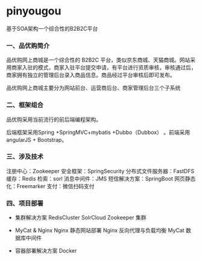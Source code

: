 # pinyougou
基于SOA架构一个综合性的B2B2C平台

### 一、品优购简介

品优购网上商城是一个综合性的 B2B2C 平台，类似京东商城、天猫商城。网站采用商家入驻的模式，商家入驻平台提交申请，有平台进行资质审核，审核通过后，商家拥有独立的管理后台录入商品信息。商品经过平台审核后即可发布。

品优购网上商城主要分为网站前台、运营商后台、商家管理后台三个子系统

### 二、框架组合

品优购采用当前流行的前后端编程架构。

后端框架采用Spring +SpringMVC+mybatis +Dubbo（Dubbox） 。前端采用angularJS + Bootstrap。

### 三、涉及技术

注册中心：Zookeeper
安全框架：SpringSecurity
分布式文件服务器：FastDFS
缓存：Redis
检索：sorl
消息中间件：JMS
短信解决方案：SpringBoot
网页静态化：Freemarker
支付：微信扫码支付

### 四、项目部署
- 集群解决方案
  RedisCluster
  SolrCloud
  Zookeeper 集群
  
 - MyCat & Nginx
  Nginx 静态网站部署
  Nginx 反向代理与负载均衡
  MyCat 数据库中间件
  
 - 容器部署解决方案 Docker
  
